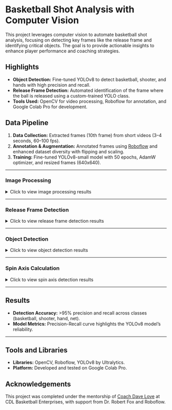# Basketball Shot Analysis with Computer Vision

This project leverages computer vision to automate basketball shot analysis, focusing on detecting key frames like the release frame and identifying critical objects. The goal is to provide actionable insights to enhance player performance and coaching strategies.

## Highlights
- **Object Detection:** Fine-tuned YOLOv8 to detect basketball, shooter, and hands with high precision and recall.
- **Release Frame Detection:** Automated identification of the frame where the ball is released using a custom-trained YOLO class.
- **Tools Used:** OpenCV for video processing, Roboflow for annotation, and Google Colab Pro for development.

## Data Pipeline
1. **Data Collection:** Extracted frames (10th frame) from short videos (3–4 seconds, 60–100 fps).
2. **Annotation & Augmentation:** Annotated frames using [Roboflow](https://roboflow.com/) and enhanced dataset diversity with flipping and scaling.
3. **Training:** Fine-tuned YOLOv8-small model with 50 epochs, AdamW optimizer, and resized frames (640x640).

---

### Image Processing
<details>
<summary>Click to view image processing results</summary>
<p align="center">
<img src="images_and_results/image_processing_1.png" alt="Image Processing" width="600"/>
<br>**Figure:** Processed frames showing the detection of features for basketball shot analysis.
</p>
</details>

---

### Release Frame Detection
<details>
<summary>Click to view release frame detection results</summary>
<p align="center">
<img src="images_and_results/release_frame_detection.png" alt="Release Frame Detection" width="600"/>
<br>**Figure:** Frames showcasing the detection of the release frame in a basketball shot.
</p>
</details>

---

### Object Detection
<details>
<summary>Click to view object detection results</summary>
<p align="center">
<img src="images_and_results/object_detection.png" alt="Object Detection" width="600"/>
<br>**Figure:** YOLOv8 detections of the basketball, shooter, and other objects.
</p>
</details>

---

### Spin Axis Calculation
<details>
<summary>Click to view spin axis detection results</summary>
<p align="center">
<img src="images_and_results/spin_axis_detection.png" alt="Spin Axis Calculation" width="600"/>
<br>**Figure:** Tracked white dots on the basketball used for spin axis calculations.
</p>
</details>

---

## Results
- **Detection Accuracy:** >95% precision and recall across classes (basketball, shooter, hand, net).
- **Model Metrics:** Precision-Recall curve highlights the YOLOv8 model’s reliability.

---

## Tools and Libraries
- **Libraries:** OpenCV, Roboflow, YOLOv8 by Ultralytics.
- **Platform:** Developed and tested on Google Colab Pro.

## Acknowledgements
This project was completed under the mentorship of [Coach Dave Love](https://www.instagram.com/coachdavelove/?hl=en) at CDL Basketball Enterprises, with support from Dr. Robert Fox and Roboflow.
